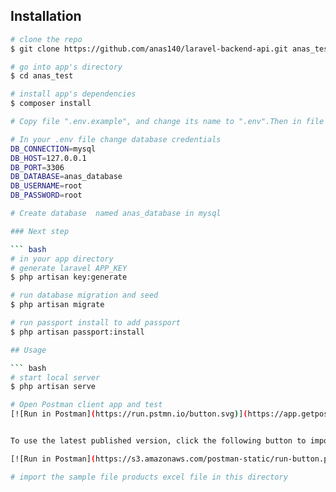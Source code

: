 
## Installation

``` bash
# clone the repo
$ git clone https://github.com/anas140/laravel-backend-api.git anas_test

# go into app's directory
$ cd anas_test

# install app's dependencies
$ composer install

# Copy file ".env.example", and change its name to ".env".Then in file ".env" replace this database configuration:

# In your .env file change database credentials 
DB_CONNECTION=mysql
DB_HOST=127.0.0.1
DB_PORT=3306
DB_DATABASE=anas_database
DB_USERNAME=root
DB_PASSWORD=root

# Create database  named anas_database in mysql

### Next step

``` bash
# in your app directory
# generate laravel APP_KEY
$ php artisan key:generate

# run database migration and seed
$ php artisan migrate

# run passport install to add passport 
$ php artisan passport:install

## Usage

``` bash
# start local server
$ php artisan serve

# Open Postman client app and test
[![Run in Postman](https://run.pstmn.io/button.svg)](https://app.getpostman.com/run-collection/db051bac438eb2fadddf)


To use the latest published version, click the following button to import the SparkPost API as a collection:

[![Run in Postman](https://s3.amazonaws.com/postman-static/run-button.png)](https://app.getpostman.com/run-collection/5d9ae743a661a15d64bb)

# import the sample file products excel file in this directory
